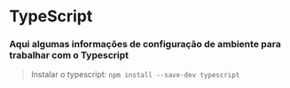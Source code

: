 # TypeScript
### Aqui algumas informações de configuração de ambiente para trabalhar com o Typescript

> Instalar o typescript:
> `npm install --save-dev typescript`